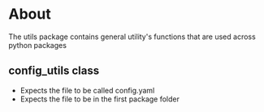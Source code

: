 # About

The utils package contains general utility's functions that are used across python packages

## config_utils class

* Expects the file to be called config.yaml
* Expects the file to be in the first package folder

